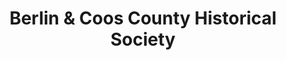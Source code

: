 ---
layout: repo
title: "Berlin & Coos County Historical Society
"
id: 5841
permalink: repos/5841/
---